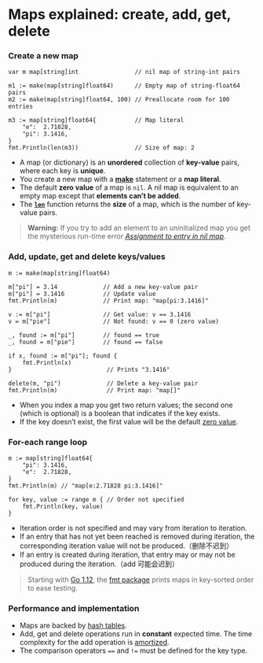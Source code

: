 # Maps explained: create, add, get, delete

### Create a new map <a id="create-a-new-map"></a>

```text
var m map[string]int                // nil map of string-int pairs

m1 := make(map[string]float64)      // Empty map of string-float64 pairs
m2 := make(map[string]float64, 100) // Preallocate room for 100 entries

m3 := map[string]float64{           // Map literal
    "e":  2.71828,
    "pi": 3.1416,
}
fmt.Println(len(m3))                // Size of map: 2
```

* A map \(or dictionary\) is an **unordered** collection of **key-value** pairs, where each key is **unique**.
* You create a new map with a [**make**](https://golang.org/pkg/builtin/#make) statement or a **map literal**.
* The default **zero value** of a map is `nil`. A nil map is equivalent to an empty map except that **elements can’t be added**.
* The [**`len`**](https://golang.org/pkg/builtin/#len) function returns the **size** of a map, which is the number of key-value pairs.

> **Warning:** If you try to add an element to an uninitialized map you get the mysterious run-time error [_Assignment to entry in nil map_](https://yourbasic.org/golang/gotcha-assignment-entry-nil-map/).



### Add, update, get and delete keys/values <a id="add-update-get-and-delete-keys-values"></a>

```text
m := make(map[string]float64)

m["pi"] = 3.14             // Add a new key-value pair
m["pi"] = 3.1416           // Update value
fmt.Println(m)             // Print map: "map[pi:3.1416]"

v := m["pi"]               // Get value: v == 3.1416
v = m["pie"]               // Not found: v == 0 (zero value)

_, found := m["pi"]        // found == true
_, found = m["pie"]        // found == false

if x, found := m["pi"]; found {
    fmt.Println(x)
}                           // Prints "3.1416"

delete(m, "pi")             // Delete a key-value pair
fmt.Println(m)              // Print map: "map[]"
```

* When you index a map you get two return values; the second one \(which is optional\) is a boolean that indicates if the key exists.
* If the key doesn’t exist, the first value will be the default [zero value](https://yourbasic.org/golang/default-zero-value/).



### For-each range loop <a id="for-each-range-loop"></a>

```text
m := map[string]float64{
    "pi": 3.1416,
    "e":  2.71828,
}
fmt.Println(m) // "map[e:2.71828 pi:3.1416]"

for key, value := range m { // Order not specified 
    fmt.Println(key, value)
}
```

* Iteration order is not specified and may vary from iteration to iteration.
* If an entry that has not yet been reached is removed during iteration, the corresponding iteration value will not be produced.（删除不迟到）
* If an entry is created during iteration, that entry may or may not be produced during the iteration.（add 可能会迟到）

> Starting with [Go 1.12](https://tip.golang.org/doc/go1.12), the [fmt package](https://yourbasic.org/golang/fmt-printf-reference-cheat-sheet/) prints maps in key-sorted order to ease testing.

### Performance and implementation <a id="performance-and-implementation"></a>

* Maps are backed by [hash tables](https://yourbasic.org/algorithms/hash-tables-explained/).
* Add, get and delete operations run in **constant** expected time. The time complexity for the add operation is [amortized](https://yourbasic.org/algorithms/amortized-time-complexity-analysis/).
* The comparison operators `==` and `!=` must be defined for the key type.





